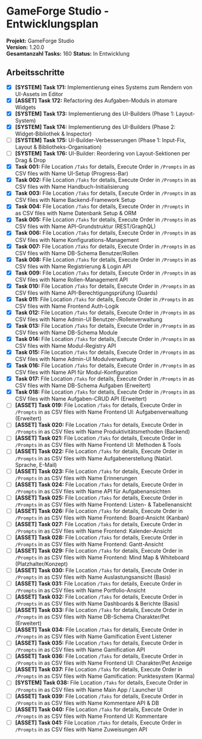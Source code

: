 # GameForge Studio - Entwicklungsplan

**Projekt:** GameForge Studio  
**Version:** 1.20.0  
**Gesamtanzahl Tasks:** 160
**Status:** In Entwicklung

## Arbeitsschritte
- [x] **[SYSTEM]** **Task 171:** Implementierung eines Systems zum Rendern von UI-Assets im Editor
- [x] **[ASSET]** **Task 172:** Refactoring des Aufgaben-Moduls in atomare Widgets
- [x] **[SYSTEM]** **Task 173:** Implementierung des UI-Builders (Phase 1: Layout-System)
- [x] **[SYSTEM]** **Task 174:** Implementierung des UI-Builders (Phase 2: Widget-Bibliothek & Inspector)
- [ ] **[SYSTEM]** **Task 175:** UI-Builder-Verbesserungen (Phase 1: Input-Fix, Layout & Bibliotheks-Organisation)
- [ ] **[SYSTEM]** **Task 176:** UI-Builder: Reordering von Layout-Sektionen per Drag & Drop
- [x] **Task 001:** File Location `/Taks` for details, Execute Order in `/Prompts` in as CSV files with Name   UI-Setup (Progress-Bar)
- [x] **Task 002:** File Location `/Taks` for details, Execute Order in `/Prompts` in as CSV files with Name   Handbuch-Initialisierung
- [x] **Task 003:** File Location `/Taks` for details, Execute Order in `/Prompts` in as CSV files with Name   Backend-Framework Setup
- [x] **Task 004:** File Location `/Taks` for details, Execute Order in `/Prompts` in as CSV files with Name   Datenbank Setup & ORM
- [x] **Task 005:** File Location `/Taks` for details, Execute Order in `/Prompts` in as CSV files with Name   API-Grundstruktur (REST/GraphQL)
- [x] **Task 006:** File Location `/Taks` for details, Execute Order in `/Prompts` in as CSV files with Name   Konfigurations-Management
- [x] **Task 007:** File Location `/Taks` for details, Execute Order in `/Prompts` in as CSV files with Name   DB-Schema Benutzer/Rollen
- [x] **Task 008:** File Location `/Taks` for details, Execute Order in `/Prompts` in as CSV files with Name   Registrierung & Login API
- [x] **Task 009:** File Location `/Taks` for details, Execute Order in `/Prompts` in as CSV files with Name   Rollen-Management API
- [x] **Task 010:** File Location `/Taks` for details, Execute Order in `/Prompts` in as CSV files with Name   API-Berechtigungsprüfung (Guards)
- [x] **Task 011:** File Location `/Taks` for details, Execute Order in `/Prompts` in as CSV files with Name   Frontend Auth-Logik
- [x] **Task 012:** File Location `/Taks` for details, Execute Order in `/Prompts` in as CSV files with Name   Admin-UI Benutzer-/Rollenverwaltung
- [x] **Task 013:** File Location `/Taks` for details, Execute Order in `/Prompts` in as CSV files with Name   DB-Schema Module
- [x] **Task 014:** File Location `/Taks` for details, Execute Order in `/Prompts` in as CSV files with Name   Modul-Registry API
- [x] **Task 015:** File Location `/Taks` for details, Execute Order in `/Prompts` in as CSV files with Name   Admin-UI Modulverwaltung
- [x] **Task 016:** File Location `/Taks` for details, Execute Order in `/Prompts` in as CSV files with Name   API für Modul-Konfiguration
- [x] **Task 017:** File Location `/Taks` for details, Execute Order in `/Prompts` in as CSV files with Name   DB-Schema Aufgaben (Erweitert)
- [x] **Task 018:** File Location `/Taks` for details, Execute Order in `/Prompts` in as CSV files with Name   Aufgaben-CRUD API (Erweitert)
- [ ] **[ASSET]** **Task 019:** File Location `/Taks` for details, Execute Order in `/Prompts` in as CSV files with Name   Frontend UI: Aufgabenverwaltung (Erweitert)
- [ ] **[ASSET]** **Task 020:** File Location `/Taks` for details, Execute Order in `/Prompts` in as CSV files with Name   Produktivitätsmethoden (Backend)
- [ ] **[ASSET]** **Task 021:** File Location `/Taks` for details, Execute Order in `/Prompts` in as CSV files with Name   Frontend UI: Methoden & Tools
- [ ] **[ASSET]** **Task 022:** File Location `/Taks` for details, Execute Order in `/Prompts` in as CSV files with Name   Aufgabenerstellung (Natürl. Sprache, E-Mail)
- [ ] **[ASSET]** **Task 023:** File Location `/Taks` for details, Execute Order in `/Prompts` in as CSV files with Name   Erinnerungen
- [ ] **[ASSET]** **Task 024:** File Location `/Taks` for details, Execute Order in `/Prompts` in as CSV files with Name   API für Aufgabenansichten
- [ ] **[ASSET]** **Task 025:** File Location `/Taks` for details, Execute Order in `/Prompts` in as CSV files with Name   Frontend: Listen- & Tabellenansicht
- [ ] **[ASSET]** **Task 026:** File Location `/Taks` for details, Execute Order in `/Prompts` in as CSV files with Name   Frontend: Board-Ansicht (Kanban)
- [ ] **[ASSET]** **Task 027:** File Location `/Taks` for details, Execute Order in `/Prompts` in as CSV files with Name   Frontend: Kalender-Ansicht
- [ ] **[ASSET]** **Task 028:** File Location `/Taks` for details, Execute Order in `/Prompts` in as CSV files with Name   Frontend: Gantt-Ansicht
- [ ] **[ASSET]** **Task 029:** File Location `/Taks` for details, Execute Order in `/Prompts` in as CSV files with Name   Frontend: Mind Map & Whiteboard (Platzhalter/Konzept)
- [ ] **[ASSET]** **Task 030:** File Location `/Taks` for details, Execute Order in `/Prompts` in as CSV files with Name   Auslastungsansicht (Basis)
- [ ] **[ASSET]** **Task 031:** File Location `/Taks` for details, Execute Order in `/Prompts` in as CSV files with Name   Portfolio-Ansicht
- [ ] **[ASSET]** **Task 032:** File Location `/Taks` for details, Execute Order in `/Prompts` in as CSV files with Name   Dashboards & Berichte (Basis)
- [ ] **[ASSET]** **Task 033:** File Location `/Taks` for details, Execute Order in `/Prompts` in as CSV files with Name   DB-Schema Charakter/Pet (Erweitert)
- [ ] **[ASSET]** **Task 034:** File Location `/Taks` for details, Execute Order in `/Prompts` in as CSV files with Name   Gamification Event Listener
- [ ] **[ASSET]** **Task 035:** File Location `/Taks` for details, Execute Order in `/Prompts` in as CSV files with Name   Gamification API
- [ ] **[ASSET]** **Task 036:** File Location `/Taks` for details, Execute Order in `/Prompts` in as CSV files with Name   Frontend UI: Charakter/Pet Anzeige
- [ ] **[ASSET]** **Task 037:** File Location `/Taks` for details, Execute Order in `/Prompts` in as CSV files with Name   Gamification: Punktesystem (Karma)
- [ ] **[SYSTEM]** **Task 038:** File Location `/Taks` for details, Execute Order in `/Prompts` in as CSV files with Name   Main App / Launcher UI
- [ ] **[ASSET]** **Task 039:** File Location `/Taks` for details, Execute Order in `/Prompts` in as CSV files with Name   Kommentare API & DB
- [ ] **[ASSET]** **Task 040:** File Location `/Taks` for details, Execute Order in `/Prompts` in as CSV files with Name   Frontend UI: Kommentare
- [ ] **[ASSET]** **Task 041:** File Location `/Taks` for details, Execute Order in `/Prompts` in as CSV files with Name   Zuweisungen API